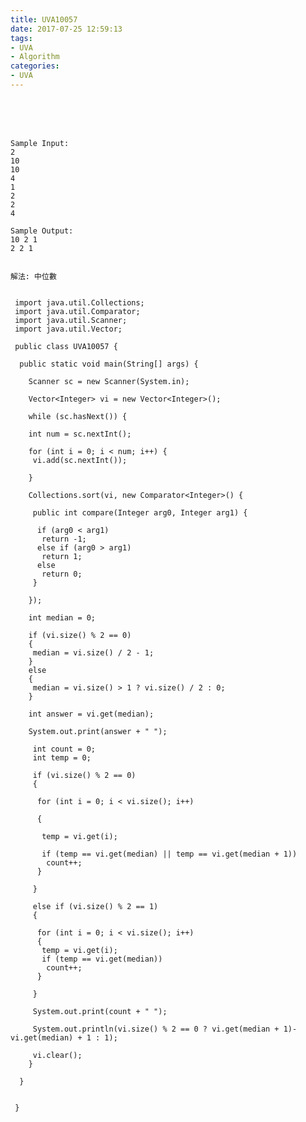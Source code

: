 ```yaml
---
title: UVA10057
date: 2017-07-25 12:59:13
tags:
- UVA
- Algorithm
categories:
- UVA
---
```




<br /> <br /> <br />

<!-- more -->

	Sample Input:
	2
	10
	10
	4
	1
	2
	2
	4
	
	Sample Output:
	10 2 1
	2 2 1


	解法: 中位數


	 import java.util.Collections;
	 import java.util.Comparator;
	 import java.util.Scanner;
	 import java.util.Vector;

	 public class UVA10057 {

	  public static void main(String[] args) {

		Scanner sc = new Scanner(System.in);

		Vector<Integer> vi = new Vector<Integer>();

		while (sc.hasNext()) {

		int num = sc.nextInt();

		for (int i = 0; i < num; i++) {
		 vi.add(sc.nextInt());

		}

		Collections.sort(vi, new Comparator<Integer>() {

		 public int compare(Integer arg0, Integer arg1) {

		  if (arg0 < arg1)
		   return -1;
		  else if (arg0 > arg1)
		   return 1;
		  else
		   return 0;
		 }

		});

		int median = 0;

		if (vi.size() % 2 == 0)
		{
		 median = vi.size() / 2 - 1;
		}
		else
		{
		 median = vi.size() > 1 ? vi.size() / 2 : 0;
		}

		int answer = vi.get(median);

		System.out.print(answer + " ");

		 int count = 0;
		 int temp = 0;

		 if (vi.size() % 2 == 0)
		 {

		  for (int i = 0; i < vi.size(); i++)

		  {

		   temp = vi.get(i);

		   if (temp == vi.get(median) || temp == vi.get(median + 1))
			count++;
		  }

		 }

		 else if (vi.size() % 2 == 1)
		 {

		  for (int i = 0; i < vi.size(); i++)
		  {
		   temp = vi.get(i);
		   if (temp == vi.get(median))
			count++;
		  }

		 }

		 System.out.print(count + " ");

		 System.out.println(vi.size() % 2 == 0 ? vi.get(median + 1)- vi.get(median) + 1 : 1);

		 vi.clear();
		}

	  }


	 } 
</br>
